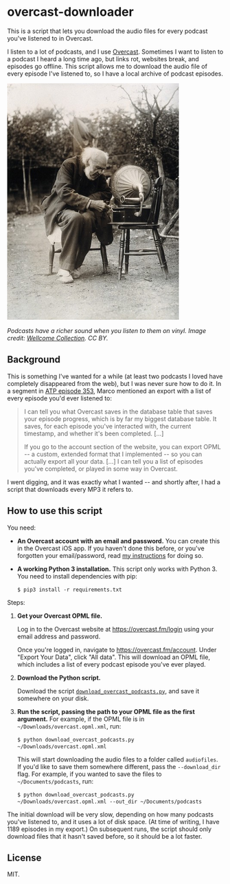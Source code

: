# overcast-downloader

This is a script that lets you download the audio files for every podcast you've listened to in Overcast.

I listen to a lot of podcasts, and I use [Overcast].
Sometimes I want to listen to a podcast I heard a long time ago, but links rot, websites break, and episodes go offline.
This script allows me to download the audio file of every episode I've listened to, so I have a local archive of podcast episodes.

[Overcast]: https://overcast.fm/

![An old man sitting on a chair outdoors, listening to a record player.](record_player.jpg)

*Podcasts have a richer sound when you listen to them on vinyl. Image credit: <a href="https://wellcomecollection.org/works/n7cthawx">Wellcome Collection</a>. CC BY.*



## Background

This is something I've wanted for a while (at least two podcasts I loved have completely disappeared from the web), but I was never sure how to do it.
In a segment in [ATP episode 353][atp353], Marco mentioned an export with a list of every episode you'd ever listened to:

> I can tell you what Overcast saves in the database table that saves your episode progress, which is by far my biggest database table.
> It saves, for each episode you've interacted with, the current timestamp, and whether it's been completed. […]
>
> If you go to the account section of the website, you can export OPML -- a custom, extended format that I implemented -- so you can actually export all your data. […]
> I can tell you a list of episodes you've completed, or played in some way in Overcast.

I went digging, and it was exactly what I wanted -- and shortly after, I had a script that downloads every MP3 it refers to.

[atp353]: https://overcast.fm/+R7DWLpsnY/1:40:21



## How to use this script

You need:

*   **An Overcast account with an email and password.**
    You can create this in the Overcast iOS app.
    If you haven't done this before, or you've forgotten your email/password, read [my instructions](add_email_password) for doing so.

*   **A working Python 3 installation.**
    This script only works with Python 3.
    You need to install dependencies with pip:

    ```console
    $ pip3 install -r requirements.txt
    ```

Steps:

1.  **Get your Overcast OPML file.**

    Log in to the Overcast website at <https://overcast.fm/login> using your email address and password.

    Once you're logged in, navigate to <https://overcast.fm/account>.
    Under "Export Your Data", click "All data".
    This will download an OPML file, which includes a list of every podcast episode you've ever played.

2.  **Download the Python script.**

    Download the script [`download_overcast_podcasts.py`](download_overcast_podcasts.py), and save it somewhere on your disk.

3.  **Run the script, passing the path to your OPML file as the first argument.**
    For example, if the OPML file is in `~/Downloads/overcast.opml.xml`, run:

    ```console
    $ python download_overcast_podcasts.py ~/Downloads/overcast.opml.xml
    ```

    This will start downloading the audio files to a folder called `audiofiles`.
    If you'd like to save them somewhere different, pass the `--download_dir` flag.
    For example, if you wanted to save the files to `~/Documents/podcasts`, run:

    ```console
    $ python download_overcast_podcasts.py ~/Downloads/overcast.opml.xml --out_dir ~/Documents/podcasts
    ```

The initial download will be very slow, depending on how many podcasts you've listened to, and it uses a lot of disk space.
(At time of writing, I have 1189 episodes in my export.)
On subsequent runs, the script should only download files that it hasn't saved before, so it should be a lot faster.



## License

MIT.
